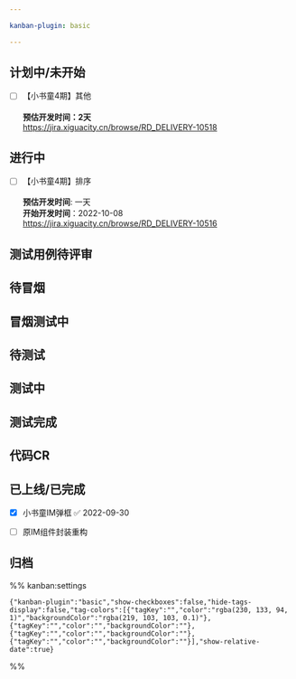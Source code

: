 ```yaml
---

kanban-plugin: basic

---
```


## 计划中/未开始

- [ ] 【小书童4期】其他<br><br>**预估开发时间：2天**<br>https://jira.xiguacity.cn/browse/RD_DELIVERY-10518


## 进行中

- [ ] 【小书童4期】排序<br><br>**预估开发时间**: 一天 <br>**开始开发时间**：2022-10-08<br>https://jira.xiguacity.cn/browse/RD_DELIVERY-10516


## 测试用例待评审



## 待冒烟



## 冒烟测试中



## 待测试



## 测试中



## 测试完成



## 代码CR



## 已上线/已完成

- [x] 小书童IM弹框 ✅ 2022-09-30
- [ ] 原IM组件封装重构


## 归档





%% kanban:settings
```
{"kanban-plugin":"basic","show-checkboxes":false,"hide-tags-display":false,"tag-colors":[{"tagKey":"","color":"rgba(230, 133, 94, 1)","backgroundColor":"rgba(219, 103, 103, 0.1)"},{"tagKey":"","color":"","backgroundColor":""},{"tagKey":"","color":"","backgroundColor":""},{"tagKey":"","color":"","backgroundColor":""}],"show-relative-date":true}
```
%%